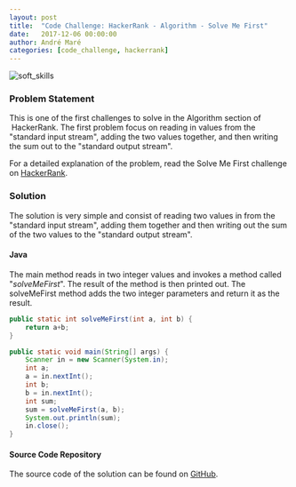 ```yaml
---
layout: post
title:  "Code Challenge: HackerRank - Algorithm - Solve Me First"
date:   2017-12-06 00:00:00
author: André Maré
categories: [code_challenge, hackerrank]
---
```


![soft_skills]({{site.url}}/images/blog_header/78600152_m.jpg)

### Problem Statement
This is one of the first challenges to solve in the Algorithm section of  HackerRank. The first problem focus on reading in values from the "standard input stream", adding the two values together, and then writing the sum out to the "standard output stream".

For a detailed explanation of the problem, read the Solve Me First challenge on <a href="https://www.hackerrank.com/challenges/solve-me-first">HackerRank</a>.

<!--more-->

### Solution
The solution is very simple and consist of reading two values in from the "standard input stream", adding them together and then writing out the sum of the two values to the "standard output stream".

#### Java
The main method reads in two integer values and invokes a method called "<em>solveMeFirst</em>". The result of the method is then printed out. The solveMeFirst method adds the two integer parameters and return it as the result.
 
```java
public static int solveMeFirst(int a, int b) {
	return a+b;
}

public static void main(String[] args) {
	Scanner in = new Scanner(System.in);
	int a;
	a = in.nextInt();
	int b;
	b = in.nextInt();
	int sum;
	sum = solveMeFirst(a, b);
	System.out.println(sum);
	in.close();
}
```


#### Source Code Repository
The source code of the solution can be found on <a href="https://github.com/Code2Bits/HackerRank-Java/tree/master/src/main/java/com/code2bits/hackerrank/algorithms/warmup/solve_me_first">GitHub</a>.



